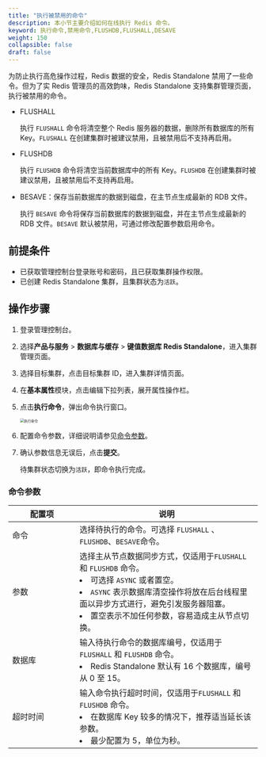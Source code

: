 ```yaml
---
title: "执行被禁用的命令"
description: 本小节主要介绍如何在线执行 Redis 命令。
keyword: 执行命令,禁用命令,FLUSHDB,FLUSHALL,DESAVE
weight: 150
collapsible: false
draft: false
---
```


为防止执行高危操作过程，Redis 数据的安全，Redis Standalone 禁用了一些命令。但为了实 Redis 管理员的高效韵味，Redis Standalone 支持集群管理页面，执行被禁用的命令。

- FLUSHALL
  
  执行 `FLUSHALL` 命令将清空整个 Redis 服务器的数据，删除所有数据库的所有 Key。`FLUSHALL` 在创建集群时被建议禁用，且被禁用后不支持再启用。

- FLUSHDB

  执行 `FLUSHDB` 命令将清空当前数据库中的所有 Key。`FLUSHDB` 在创建集群时被建议禁用，且被禁用后不支持再启用。

- BESAVE：保存当前数据库的数据到磁盘，在主节点生成最新的 RDB 文件。

  执行 `BESAVE` 命令将保存当前数据库的数据到磁盘，并在主节点生成最新的 RDB 文件。`BESAVE` 默认被禁用，可通过修改配置参数启用命令。

## 前提条件

- 已获取管理控制台登录账号和密码，且已获取集群操作权限。
- 已创建 Redis Standalone 集群，且集群状态为`活跃`。

## 操作步骤

1. 登录管理控制台。
2. 选择**产品与服务** > **数据库与缓存** > **键值数据库 Redis Standalone**，进入集群管理页面。
3. 选择目标集群，点击目标集群 ID，进入集群详情页面。
4. 在**基本属性**模块，点击编辑下拉列表，展开属性操作栏。
5. 点击**执行命令**，弹出命令执行窗口。
   
   <img src="../../../_images/execute_cmd.png" alt="执行命令" style="zoom:50%;" />

6. 配置命令参数，详细说明请参见[命令参数](#命令参数)。
7. 确认参数信息无误后，点击**提交**。

   待集群状态切换为`活跃`，即命令执行完成。

### 命令参数

| <span style="display:inline-block;width:120px">配置项</span> | 说明                                                         |
| ----------------------------------------------------------- | ------------------------------------------------------------ |
| 命令               | 选择待执行的命令。可选择 `FLUSHALL` 、`FLUSHDB`、`BESAVE`命令。 |
| 参数                | 选择主从节点数据同步方式，仅适用于`FLUSHALL` 和 `FLUSHDB` 命令。<li>可选择 `ASYNC` 或者置空。<li>`ASYNC` 表示数据库清空操作将放在后台线程里面以异步方式进行，避免引发服务器阻塞。<li>置空表示不加任何参数，容易造成主从节点切换。|
| 数据库             | 输入待执行命令的数据库编号，仅适用于`FLUSHALL` 和 `FLUSHDB` 命令。<li> Redis Standalone 默认有 16 个数据库，编号从 0 至 15。 |
| 超时时间           | 输入命令执行超时时间，仅适用于`FLUSHALL` 和 `FLUSHDB` 命令。<li> 在数据库 Key 较多的情况下，推荐适当延长该参数。<li>最少配置为 5，单位为秒。 |
